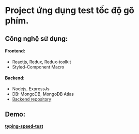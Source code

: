 
# Project ứng dụng test tốc độ gõ phím.
## Công nghệ sử dụng:
#### Frontend:
- Reactjs, Redux, Redux-toolkit
- Styled-Component Macro
#### Backend:
- Nodejs, ExpressJs
- DB: MongoDB, MongoDB Atlas
- [Backend repository](https://github.com/Hoanggd/typing-test-server)
## Demo:
**[typing-speed-test](https://tspeedtest.herokuapp.com/)**
